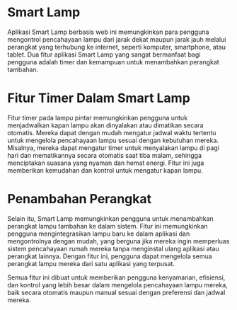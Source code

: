 # Smart Lamp
Aplikasi Smart Lamp berbasis web ini memungkinkan para pengguna mengontrol pencahayaan lampu dari jarak dekat maupun jarak jauh melalui perangkat yang terhubung ke internet, seperti komputer, smartphone, atau tablet. Dua fitur aplikasi Smart Lamp yang sangat bermanfaat bagi pengguna adalah timer dan kemampuan untuk menambahkan perangkat tambahan. 

# Fitur Timer Dalam Smart Lamp
Fitur timer pada lampu pintar memungkinkan pengguna untuk menjadwalkan kapan lampu akan dinyalakan atau dimatikan secara otomatis. Mereka dapat dengan mudah mengatur jadwal waktu tertentu untuk mengelola pencahayaan lampu sesuai dengan kebutuhan mereka. Misalnya, mereka dapat mengatur timer untuk menyalakan lampu di pagi hari dan mematikannya secara otomatis saat tiba malam, sehingga menciptakan suasana yang nyaman dan hemat energi. Fitur ini juga memberikan kemudahan dan kontrol untuk mengatur kapan lampu.

# Penambahan Perangkat
Selain itu, Smart Lamp memungkinkan pengguna untuk menambahkan perangkat lampu tambahan ke dalam sistem. Fitur ini memungkinkan pengguna mengintegrasikan lampu baru ke dalam aplikasi dan mengontrolnya dengan mudah, yang berguna jika mereka ingin memperluas sistem pencahayaan rumah mereka tanpa menginstal ulang aplikasi atau perangkat lainnya. Dengan fitur ini, pengguna dapat mengelola semua perangkat lampu mereka dari satu aplikasi yang terpusat.

Semua fitur ini dibuat untuk memberikan pengguna kenyamanan, efisiensi, dan kontrol yang lebih besar dalam mengelola pencahayaan lampu mereka, baik secara otomatis maupun manual sesuai dengan preferensi dan jadwal mereka.



